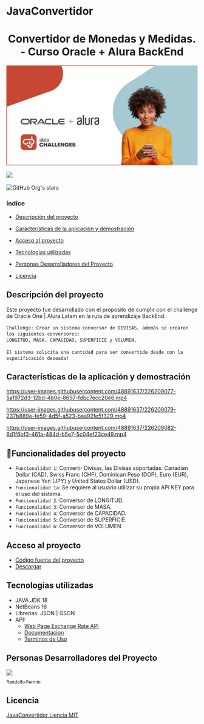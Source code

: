 # JavaConvertidor
<h1 align="center">Convertidor de Monedas y Medidas.  -  Curso Oracle + Alura BackEnd </h1>

<p align="center">
    <img src="https://github.com/Randyfermin/JavaConvertidor/blob/main/src/imagenes/challengeImage.jpg?raw=true">
</p>
<p align="left">
    <img src="https://img.shields.io/badge/STATUS-TERMINADO-green">
</p>

<p align="left">
    <img src="https://img.shields.io/github/stars/Randyfermin?style=social" alt="GitHub Org's stars">
</p>

### índice

- [Descripción del proyecto](#descripción-del-proyecto)

- [Características de la aplicación y demostración](#Características-de-la-aplicación-y-demostración)

- [Acceso al proyecto](#acceso-proyecto)

- [Tecnologías utilizadas](#tecnologías-utilizadas)

- [Personas Desarrolladores del Proyecto](#personas-desarrolladores)

- [Licencia](#licencia)

## Descripción del proyecto
<p align="justify">
    Este proyecto fue desarrollado con el proposito de cumplir con el challenge de Oracle One | Alura Latam en la ruta de aprendizaje BackEnd.

    Challenge: Crear un sistema conversor de DIVISAS, además se crearon los siguientes conversores: 
    LONGITUD, MASA, CAPACIDAD, SUPERFICIE y VOLUMEN.

    El sistema solicita una cantidad para ser convertida desde con la especificación deseada!
</p>


## Características de la aplicación y demostración



https://user-images.githubusercontent.com/48891637/226209077-5a1972d3-12bd-4b0e-8697-fdbc7ecc20e6.mp4



https://user-images.githubusercontent.com/48891637/226209079-237b889e-fe59-4d5f-a523-baa92fe5f329.mp4



https://user-images.githubusercontent.com/48891637/226209082-6d1f6bf3-461a-484d-b5e7-5c04ef23ce49.mp4



## :hammer:Funcionalidades del proyecto

- `Funcionalidad 1`: Convertir Divisas, las Divisas soportadas: Canadian Dollar (CAD), Swiss Franc (CHF), Dominican Peso (DOP), Euro (EUR), Japanese Yen (JPY) y United States Dollar (USD).
- `Funcionalidad 1a`: Se requiere al usuario utilizar su propia API KEY para el uso del sistema.
- `Funcionalidad 2`: Conversor de LONGITUD.
- `Funcionalidad 3`: Conversor de MASA.
- `Funcionalidad 4`: Conversor de CAPACIDAD.
- `Funcionalidad 5`: Conversor de SUPERFICIE.
- `Funcionalidad 6`: Conversor de VOLUMEN.


## Acceso al proyecto

- [Codigo fuente del proyecto](https://github.com/Randyfermin/JavaConvertidor.git) 
- [Descargar](https://github.com/Randyfermin/JavaConvertidor/archive/refs/heads/main.zip)


## Tecnologías utilizadas

- JAVA JDK 18
- NetBeans 16
- Librerias: JSON | GSON
- API:
    - [Web Page Exchange Rate API](https://www.exchangerate-api.com)
    - [Documentacion](https://www.exchangerate-api.com/docs)
    - [Terminos de Uso](https://www.exchangerate-api.com/terms)

## Personas Desarrolladores del Proyecto
[<img src="https://avatars.githubusercontent.com/u/48891637?v=4" width=115>
     <br>
    <sub>
        Randolfo Fermin
    </sub>](https://github.com/Randyfermin)

## Licencia
[JavaConvertidor Liencia MIT ](https://github.com/Randyfermin/JavaConvertidor/blob/main/License.txt)


